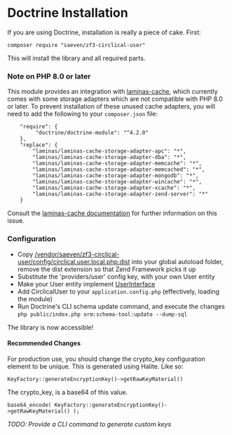 # Doctrine Installation

If you are using Doctrine, installation is really a piece of cake.  First:

    composer require "saeven/zf3-circlical-user"
     
This will install the library and all required parts.

### Note on PHP 8.0 or later

This module provides an integration with [laminas-cache](https://docs.laminas.dev/laminas-cache/), which currently comes
with some storage adapters which are not compatible with PHP 8.0 or later. To prevent installation of these unused cache
adapters, you will need to add the following to your `composer.json` file:
```
    "require": {
         "doctrine/doctrine-module": "^4.2.0"
    },
    "replace": {
        "laminas/laminas-cache-storage-adapter-apc": "*",
        "laminas/laminas-cache-storage-adapter-dba": "*",
        "laminas/laminas-cache-storage-adapter-memcache": "*",
        "laminas/laminas-cache-storage-adapter-memcached": "*",
        "laminas/laminas-cache-storage-adapter-mongodb": "*",
        "laminas/laminas-cache-storage-adapter-wincache": "*",
        "laminas/laminas-cache-storage-adapter-xcache": "*",
        "laminas/laminas-cache-storage-adapter-zend-server": "*"
    }
```

Consult the [laminas-cache documentation](https://docs.laminas.dev/laminas-cache/installation/#avoid-unused-cache-adapters-are-being-installed)
for further information on this issue.
     
### Configuration

 - Copy [/vendor/saeven/zf3-circlical-user/config/circlical.user.local.php.dist](config/circlical.user.local.php.dist) into your global autoload folder, remove
the dist extension so that Zend Framework picks it up
 - Substitute the 'providers/user' config key, with your own User entity
 - Make your User entity implement [UserInterface](src/CirclicalUser/Provider/UserInterface.php)
 - Add CirclicalUser to your `application.config.php` (effectively, loading the module)
 - Run Doctrine's CLI schema update command, and execute the changes `php public/index.php orm:schema-tool:update --dump-sql`
 
The library is now accessible!
 
#### Recommended Changes

For production use, you should change the crypto_key configuration element to be unique.  This is generated using Halite.
Like so:

    KeyFactory::generateEncryptionKey()->getRawKeyMaterial()

The crypto_key, is a base64 of this value.

    base64_encode( KeyFactory::generateEncryptionKey()->getRawKeyMaterial() );
    
*TODO: Provide a CLI command to generate custom keys*





     
     
